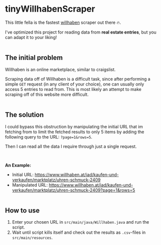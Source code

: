 # tinyWillhabenScraper
This little fella is the fastest [willhaben](https://www.willhaben.at/iad) scraper out there 🔥.

I've optimized this project for reading data from **real estate entries**, but you can adapt it to your liking!
<br><br>

## The initial problem
Willhaben is an online marketplace, similar to craigslist.

Scraping data off of Willhaben is a difficult task, since after performing a simple `GET` request (in any client of your choice), one can usually only access 5 entries to read from.
This is most likely an attempt to make scraping off of this website more difficult.
<br><br>

## The solution
I could bypass this obstruction by manipulating the initial URL that im fetching from to limit the fetched results to only 5 items by adding the following query to the URL: `?page=1&rows=5`.

Then I can read all the data I require through just a single request.

<br>

**An Example:**
* Initial URL: https://www.willhaben.at/iad/kaufen-und-verkaufen/marktplatz/uhren-schmuck-2409
* Manipulated URL: https://www.willhaben.at/iad/kaufen-und-verkaufen/marktplatz/uhren-schmuck-2409?page=1&rows=5
<br><br>

## How to use
1. Enter your chosen URL in `src/main/java/Willhaben.java` and run the script.
2. Wait until script kills itself and check out the results as `.csv`-files in `src/main/resources`. 
